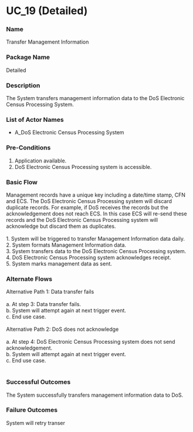 

# UC_19 (Detailed)

### Name

Transfer Management Information

### Package Name

Detailed

### Description

The System transfers management information data to the DoS Electronic Census Processing System.

### List of Actor Names


    
- A_DoS Electronic Census Processing System
    



### Pre-Conditions

1. Application available.
2. DoS Electronic Census Processing system is accessible.

### Basic Flow

<div>Management records have a unique key including a date/time stamp, CFN and ECS. The DoS Electronic Census Processing system will discard duplicate records. For example, if DoS receives the records but the acknowledgement does not reach ECS. In this case ECS will re-send these records and the DoS Electronic Census Processing system will acknowledge but discard them as duplicates.<br></div><div><br></div><div>1. System will be triggered to transfer Management Information data daily.</div>2. System formats Management Information data.<br>3. System transfers data to the DoS Electronic Census Processing system.<br>4. DoS Electronic Census Processing system acknowledges receipt.<br>5. System marks management data as sent.

### Alternate Flows

<div>Alternative Path 1: Data transfer fails</div><div><br></div><div>a. At step 3: Data transfer fails.<br>b. System will attempt again at next trigger event.<br>c. End use case.</div><div><br></div><div>Alternative Path 2: DoS does not acknowledge</div><div><br></div><div>a. At step 4: DoS Electronic Census Processing system does not send acknowledgement.<br>b. System will attempt again at next trigger event.<br>c. End use case.<br></div><div><br></div>

### Successful Outcomes

The System successfully transfers management information data to DoS.

### Failure Outcomes

System will retry transer



